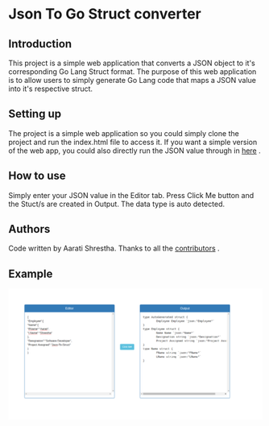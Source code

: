 # Json To Go Struct converter

## Introduction
This project is a simple web application that converts a JSON object to it's corresponding Go Lang Struct format.
The purpose of this web application is to allow users to simply generate Go Lang code that maps a JSON value into it's respective struct.

## Setting up
The project is a simple web application so you could simply clone the project and run the index.html file to access it.
If you want a simple version of the web app, you could also directly run the JSON value through in [here](https://aarati-shrestha.github.io/json-to-struct/) .

## How to use
Simply enter your JSON value in the Editor tab. Press Click Me button and the Stuct/s are created in Output. The data type is auto detected. 

## Authors
Code written by Aarati Shrestha.
Thanks to all the [contributors](https://github.com/aarati-shrestha/json-to-struct/contributors/) .

## Example
![Basic Example](/img/JSON_editor_Example.png?raw=true "Optional Title")